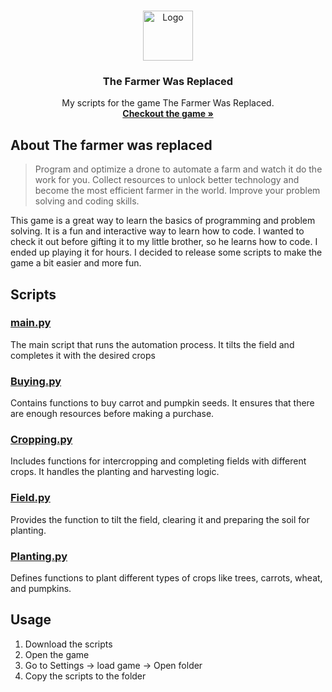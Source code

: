 <br />
<p align="center">
  <a href="https://github.com/coencoensmeets/TheFarmerWasReplaced">
    <img src="https://img.tapimg.net/market/images/Flvzys6lW5ufMYN6upFWbO-5tIfc.jpg/appicon?t=1" alt="Logo" width="80" height="80">
  </a>

  <h3 align="center">The Farmer Was Replaced</h3>

  <p align="center">
    My scripts for the game The Farmer Was Replaced.
    <br />
    <a href="https://store.steampowered.com/app/2060160/The_Farmer_Was_Replaced/"><strong>Checkout the game »</strong></a>
    <br />
  </p>
</p>

## About The farmer was replaced
> Program and optimize a drone to automate a farm and watch it do the work for you. Collect resources to unlock better technology and become the most efficient farmer in the world. Improve your problem solving and coding skills. 

This game is a great way to learn the basics of programming and problem solving. It is a fun and interactive way to learn how to code. I wanted to check it out before gifting it to my little brother, so he learns how to code. I ended up playing it for hours. I decided to release some scripts to make the game a bit easier and more fun.


## Scripts

### [main.py](main.py)
The main script that runs the automation process. It tilts the field and completes it with the desired crops

### [Buying.py](Buying.py)
Contains functions to buy carrot and pumpkin seeds. It ensures that there are enough resources before making a purchase.

### [Cropping.py](Cropping.py)
Includes functions for intercropping and completing fields with different crops. It handles the planting and harvesting logic.

### [Field.py](Field.py)
Provides the function to tilt the field, clearing it and preparing the soil for planting.

### [Planting.py](Planting.py)
Defines functions to plant different types of crops like trees, carrots, wheat, and pumpkins.

## Usage
1. Download the scripts
2. Open the game
3. Go to Settings -> load game -> Open folder
4. Copy the scripts to the folder

## 